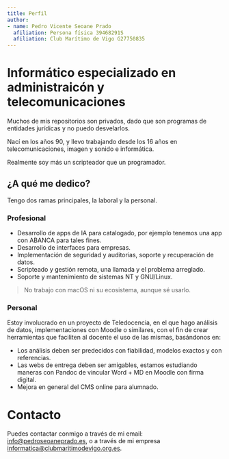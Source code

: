 ```yaml
---
title: Perfil
author: 
- name: Pedro Vicente Seoane Prado
  afiliation: Persona física 39468291S
  afiliation: Club Marítimo de Vigo G27750835
---
```


# Informático especializado en administraicón y telecomunicaciones

Muchos de mis repositorios son privados, dado que son programas de entidades jurídicas y no puedo desvelarlos.

Nací en los años 90, y llevo trabajando desde los 16 años en telecomunicaciones, imagen y sonido e informática.

Realmente soy más un scripteador que un programador.

## ¿A qué me dedico?

Tengo dos ramas principales, la laboral y la personal.

### Profesional

* Desarrollo de apps de IA para catalogado, por ejemplo tenemos una app con ABANCA para tales fines.
* Desarrollo de interfaces para empresas.
* Implementación de seguridad y auditorias, soporte y recuperación de datos.
* Scripteado y gestión remota, una llamada y el problema arreglado.
* Soporte y mantenimiento de sistemas NT y GNU/Linux.

> No trabajo con macOS ni su ecosistema, aunque sé usarlo.

### Personal

Estoy involucrado en un proyecto de Teledocencia, en el que hago análisis de datos, implementaciones con Moodle o similares, con el fin de crear herramientas que faciliten al docente el uso de las mismas, basándonos en:

* Los análisis deben ser predecidos con fiabilidad, modelos exactos y con referencias.
* Las webs de entrega deben ser amigables, estamos estudiando maneras con Pandoc de vincular Word + MD en Moodle con firma digital.
* Mejora en general del CMS online para alumnado.

# Contacto

Puedes contactar conmigo a través de mi email: <info@pedroseoaneprado.es>, o a través de mi empresa <informatica@clubmaritimodevigo.org.es>.